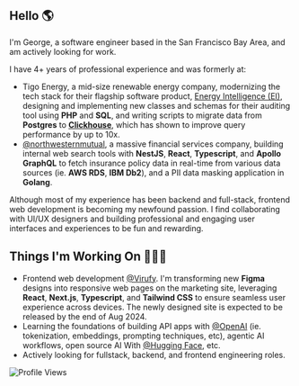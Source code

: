 ## Hello 🌎

I'm George, a software engineer based in the San Francisco Bay Area, and am actively looking for work.

I have 4+ years of professional experience and was formerly at:
- Tigo Energy, a mid-size renewable energy company, modernizing the tech stack for their flagship software product, [Energy Intelligence (EI)](https://www.tigoenergy.com/monitoring), designing and implementing new classes and schemas for their auditing tool using **PHP** and **SQL**, and writing scripts to migrate data from **Postgres** to [**Clickhouse**](https://clickhouse.com/), which has shown to improve query performance by up to 10x.
- [@northwesternmutual](https://github.com/northwesternmutual), a massive financial services company, building internal web search tools with **NestJS**, **React**, **Typescript**, and **Apollo GraphQL** to fetch insurance policy data in real-time from various data sources (ie. **AWS RDS**, **IBM Db2**), and a PII data masking application in **Golang**.

Although most of my experience has been backend and full-stack, frontend web development is becoming my newfound passion. I find collaborating with UI/UX designers and building professional and engaging user interfaces and experiences to be fun and rewarding.

## Things I'm Working On 🧑🏻‍💻

- Frontend web development [@Virufy](https://virufy.org/en/). I'm transforming new **Figma** designs into responsive web pages on the marketing site, leveraging **React**, **Next.js**, **Typescript**, and **Tailwind CSS** to ensure seamless user experience across devices. The newly designed site is expected to be released by the end of Aug 2024.
- Learning the foundations of building API apps with [@OpenAI](https://github.com/openai) (ie. tokenization, embeddings, prompting techniques, etc), agentic AI workflows, open source AI With [@Hugging Face](https://github.com/huggingface), etc.
- Actively looking for fullstack, backend, and frontend engineering roles.

![Profile Views](https://komarev.com/ghpvc/?username=gevuong&color=green)
